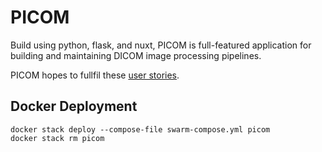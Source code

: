 # PICOM
Build using python, flask, and nuxt, PICOM is full-featured application for building and maintaining DICOM image processing pipelines.

PICOM hopes to fullfil these [user stories](./stories.md).

## Docker Deployment
```
docker stack deploy --compose-file swarm-compose.yml picom
docker stack rm picom
```
